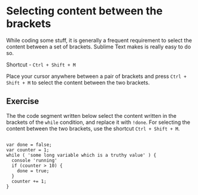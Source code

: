 Selecting content between the brackets
=======================================

While coding some stuff, it is generally a frequent requirement to select the
content between a set of brackets. Sublime Text makes is really easy to do so.

Shortcut - `Ctrl + Shift + M`

Place your cursor anywhere between a pair of brackets and press
`Ctrl + Shift + M` to select the content between the two brackets.

Exercise
---------

The the code segment written below select the content written in the brackets
of the `while` condition, and replace it with `!done`. For selecting the 
content between the two brackets, use the shortcut `Ctrl + Shift + M`.

```

var done = false;
var counter = 1;
while ( 'some long variable which is a truthy value' ) {
  console 'running'
  if (counter > 10) {
    done = true;
  }
  counter += 1;
}

```